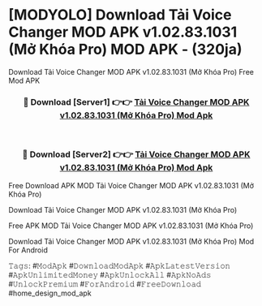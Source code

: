 # [MODYOLO] Download Tải Voice Changer MOD APK v1.02.83.1031 (Mở Khóa Pro) MOD APK - (320ja)
Download Tải Voice Changer MOD APK v1.02.83.1031 (Mở Khóa Pro) Free Mod APK

<div align="center">
<h3>🔴 Download [Server1] 👉👉 <a href="https://apk-comot.site?title=Tải_Voice_Changer_MOD_APK_v1.02.83.1031_(Mở_Khóa_Pro)">Tải Voice Changer MOD APK v1.02.83.1031 (Mở Khóa Pro) Mod Apk</a></h3><br>

<h3>🔴 Download [Server2] 👉👉 <a href="https://apk-comot.site?title=Tải_Voice_Changer_MOD_APK_v1.02.83.1031_(Mở_Khóa_Pro)">Tải Voice Changer MOD APK v1.02.83.1031 (Mở Khóa Pro) Mod Apk</a></h3>
</div>


Free Download APK MOD Tải Voice Changer MOD APK v1.02.83.1031 (Mở Khóa Pro)

Download Tải Voice Changer MOD APK v1.02.83.1031 (Mở Khóa Pro) 

Free APK MOD Tải Voice Changer MOD APK v1.02.83.1031 (Mở Khóa Pro) 

Download Tải Voice Changer MOD APK v1.02.83.1031 (Mở Khóa Pro) Mod For Android

𝚃𝚊𝚐𝚜: #𝙼𝚘𝚍𝙰𝚙𝚔 #𝙳𝚘𝚠𝚗𝚕𝚘𝚊𝚍𝙼𝚘𝚍𝙰𝚙𝚔 #𝙰𝚙𝚔𝙻𝚊𝚝𝚎𝚜𝚝𝚅𝚎𝚛𝚜𝚒𝚘𝚗 #𝙰𝚙𝚔𝚄𝚗𝚕𝚒𝚖𝚒𝚝𝚎𝚍𝙼𝚘𝚗𝚎𝚢 #𝙰𝚙𝚔𝚄𝚗𝚕𝚘𝚌𝚔𝙰𝚕𝚕 #𝙰𝚙𝚔𝙽𝚘𝙰𝚍𝚜 #𝚄𝚗𝚕𝚘𝚌𝚔𝙿𝚛𝚎𝚖𝚒𝚞𝚖 #𝙵𝚘𝚛𝙰𝚗𝚍𝚛𝚘𝚒𝚍 #𝙵𝚛𝚎𝚎𝙳𝚘𝚠𝚗𝚕𝚘𝚊𝚍 #home_design_mod_apk